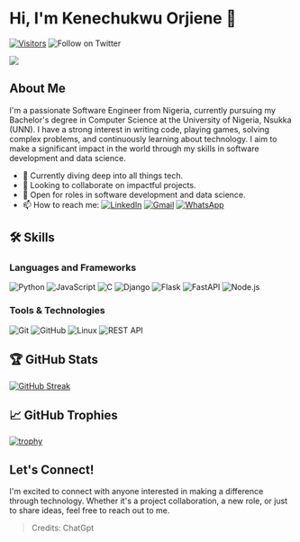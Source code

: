 # Hi, I'm Kenechukwu Orjiene 👋

[![Visitors](https://visitor-badge.laobi.icu/badge?page_id=supersonicwisd1/supersonicwisd1)](https://github.com/supersonicwisd1)
![Follow on Twitter](https://img.shields.io/twitter/follow/Supersonicwisd1?style=social)

<img src="https://readme-typing-svg.herokuapp.com/?lines=Software+Engineer;Lifelong+Learner;Problem+Solver;From+Nigeria&center=true&size=30" align="center">

## About Me

I'm a passionate Software Engineer from Nigeria, currently pursuing my Bachelor's degree in Computer Science at the University of Nigeria, Nsukka (UNN). I have a strong interest in writing code, playing games, solving complex problems, and continuously learning about technology. I aim to make a significant impact in the world through my skills in software development and data science.

- 🌱 Currently diving deep into all things tech.
- 👯 Looking to collaborate on impactful projects.
- 🎯 Open for roles in software development and data science.
- 📫 How to reach me: [![LinkedIn](https://img.shields.io/badge/linkedin-%230077B5.svg?&style=for-the-badge&logo=linkedin&logoColor=white)](https://www.linkedin.com/in/kenechukwu-orjiene/) [![Gmail](https://img.shields.io/badge/Gmail-D14836?style=for-the-badge&logo=gmail&logoColor=white)](mailto:orjienekenechukwu@gmail.com) [![WhatsApp](https://img.shields.io/badge/WhatsApp-25D366?style=for-the-badge&logo=whatsapp&logoColor=white)](http://wa.me//+234815471770)

## 🛠 Skills

### Languages and Frameworks

![Python](https://img.shields.io/badge/Python-%2314354C.svg?style=flat-square&logo=python&logoColor=white)
![JavaScript](https://img.shields.io/badge/JavaScript-%23F7DF1E.svg?style=flat-square&logo=javascript&logoColor=black)
![C](https://img.shields.io/badge/c-%23007396.svg?style=flat-square&logo=c&logoColor=white)
![Django](https://img.shields.io/badge/Django-%23092E20.svg?style=flat-square&logo=django&logoColor=white)
![Flask](https://img.shields.io/badge/Flask-%23000.svg?style=flat-square&logo=flask&logoColor=white)
![FastAPI](https://img.shields.io/badge/FastAPI-005571?style=flat-square&logo=fastapi)
![Node.js](https://img.shields.io/badge/Node.js-43853D?style=flat-square&logo=node-dot-js&logoColor=white)

### Tools & Technologies

![Git](https://img.shields.io/badge/Git-F05032?style=flat-square&logo=git&logoColor=white)
![GitHub](https://img.shields.io/badge/GitHub-100000?style=flat-square&logo=github&logoColor=white)
![Linux](https://img.shields.io/badge/Linux-FCC624?style=flat-square&logo=linux&logoColor=black)
![REST API](https://img.shields.io/badge/REST-02569B?style=flat-square&logo=rest&logoColor=white)

## 🏆 GitHub Stats

[![GitHub Streak](https://github-readme-streak-stats.herokuapp.com?user=supersonicwisd1&theme=dark)](https://git.io/streak-stats)

## 📈 GitHub Trophies
[![trophy](https://github-profile-trophy.vercel.app/?username=supersonicwisd1&theme=onedark)](https://github.com/ryo-ma/github-profile-trophy)

## Let's Connect!

I'm excited to connect with anyone interested in making a difference through technology. Whether it's a project collaboration, a new role, or just to share ideas, feel free to reach out to me.

> Credits: ChatGpt
